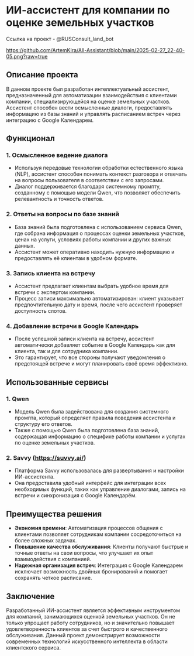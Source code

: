 # ИИ-ассистент для компании по оценке земельных участков

Ссылка на проект  - @RUSConsult_land_bot

https://github.com/ArtemKira/All-Assistant/blob/main/2025-02-27_22-40-05.png?raw=true

## Описание проекта

В данном проекте был разработан интеллектуальный ассистент, предназначенный для автоматизации взаимодействия с клиентами компании, специализирующейся на оценке земельных участков. Ассистент способен вести осмысленные диалоги, предоставлять информацию из базы знаний и управлять расписанием встреч через интеграцию с Google Календарем.

## Функционал

### 1. **Осмысленное ведение диалога**
   - Используя передовые технологии обработки естественного языка (NLP), ассистент способен понимать контекст разговора и отвечать на вопросы пользователя в соответствии с его запросами.
   - Диалог поддерживается благодаря системному промпту, созданному с помощью модели Qwen, что позволяет обеспечить релевантность и точность ответов.

### 2. **Ответы на вопросы по базе знаний**
   - База знаний была подготовлена с использованием сервиса Qwen, где собрана информация о процессах оценки земельных участков, ценах на услуги, условиях работы компании и других важных данных.
   - Ассистент может оперативно находить нужную информацию и предоставлять её клиентам в удобном формате.

### 3. **Запись клиента на встречу**
   - Ассистент предлагает клиентам выбрать удобное время для встречи с экспертом компании.
   - Процесс записи максимально автоматизирован: клиент указывает предпочтительную дату и время, после чего ассистент проверяет доступность слотов.

### 4. **Добавление встречи в Google Календарь**
   - После успешной записи клиента на встречу, ассистент автоматически добавляет событие в Google Календарь как для клиента, так и для сотрудника компании.
   - Это гарантирует, что все стороны получают уведомления о предстоящей встрече и могут планировать своё время эффективно.

## Использованные сервисы

### 1. **Qwen**
   - Модель Qwen была задействована для создания системного промпта, который определяет правила поведения ассистента и структуру его ответов.
   - Также с помощью Qwen была подготовлена база знаний, содержащая информацию о специфике работы компании и услугах по оценке земельных участков.

### 2. **Savvy (https://suvvy.ai/)**
   - Платформа Savvy использовалась для развертывания и настройки ИИ-ассистента.
   - Она предоставила удобный интерфейс для интеграции всех необходимых функций, таких как управление диалогами, запись на встречи и синхронизация с Google Календарём.

## Преимущества решения

- **Экономия времени**: Автоматизация процессов общения с клиентами позволяет сотрудникам компании сосредоточиться на более сложных задачах.
- **Повышение качества обслуживания**: Клиенты получают быстрые и точные ответы на свои вопросы, что улучшает их опыт взаимодействия с компанией.
- **Надежная организация встреч**: Интеграция с Google Календарем исключает возможность двойных бронирований и помогает сохранять четкое расписание.

## Заключение

Разработанный ИИ-ассистент является эффективным инструментом для компаний, занимающихся оценкой земельных участков. Он не только упрощает работу сотрудников, но и значительно повышает удовлетворенность клиентов за счет быстрого и качественного обслуживания. Данный проект демонстрирует возможности современных технологий искусственного интеллекта в области клиентского сервиса.
